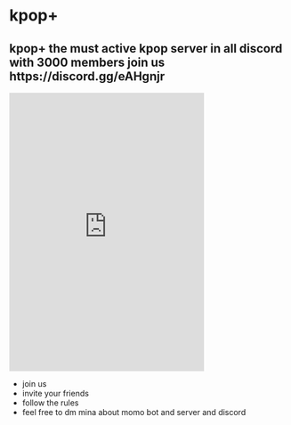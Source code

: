# kpop+
<h2>kpop+ the must active kpop server in all discord with 3000 members join us https://discord.gg/eAHgnjr</h2>
<iframe src="https://discordapp.com/widget?id=384522579379224578&theme=dark" width="350" height="500" allowtransparency="true" frameborder="0"></iframe>
<ul>
	<li>join us</li>
	<li>invite your friends</li>
	<li>follow the rules </li>
	<li>feel free to dm mina about momo bot and server and discord </li>
</ul>
